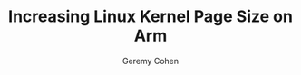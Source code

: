 ---
title: Increasing Linux Kernel Page Size on Arm

draft: true
cascade:
    draft: true

minutes_to_complete: 30

who_is_this_for: This Learning Path is for developers who want to modify the Linux kernel page size on Arm-based systems to improve performance for memory-intensive workloads.

learning_objectives:
  - Verify the current page size on your system.
  - Install the 64K page size kernel specific to your OS.
  - Verify the new 64K page size is active.
  - Revert to the default 4K page size kernel (optional).

prerequisites:
  - Arm-based Linux system  
  - Ubuntu [20.04 LTS or newer](https://releases.ubuntu.com/20.04/)  
  - Debian [11 “Bullseye” or newer](https://www.debian.org/releases/bullseye/)  
  - CentOS [9  or newer](https://www.centos.org/download/)  

author:
    - Geremy Cohen
    
layout: learning-path
author: Geremy Cohen

skill_level: Intermediate
subjects: Performance and Architecture
cloud_service_providers: Google Cloud
    
armips:
    - Neoverse

operatingsystems:
    - Linux

tools_software_languages:
    - bash

further reading:
- resource:
    title: Page (computer memory) – Wikipedia
    link: https://en.wikipedia.org/wiki/Page_(computer_memory)
    type: documentation
- resource:
    title: Debian Kernel Source Guide
    link: https://www.debian.org/doc/manuals/debian-reference/ch05.en.html#_kernel_source
    type: documentation
- resource:
    title: Ubuntu Kernel Build Docs
    link: https://wiki.ubuntu.com/Kernel/BuildYourOwnKernel
    type: documentation
- resource:
    title: CentOS Kernel Modules Guide
    link: https://docs.centos.org/en-US/centos/install-guide/kernel-modules/
    type: documentation

### FIXED, DO NOT MODIFY
# ================================================================================
weight: 1                       # _index.md always has weight of 1 to order correctly
layout: "learningpathall"       # All files under learning paths have this same wrapper
learning_path_main_page: "yes"  # This should be surfaced when looking for related content. Only set for _index.md of learning path content.
---